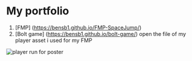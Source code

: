 # My portfolio
 1. [FMP] (https://bensb1.github.io/FMP-SpaceJump/)
 2. [Bolt game] (https://bensb1.github.io/bolt-game/)
 open the file of my player asset i used for my FMP


![player run for poster](https://user-images.githubusercontent.com/56164275/122534606-9c017380-d01a-11eb-9915-76735c6c846e.png)
 

